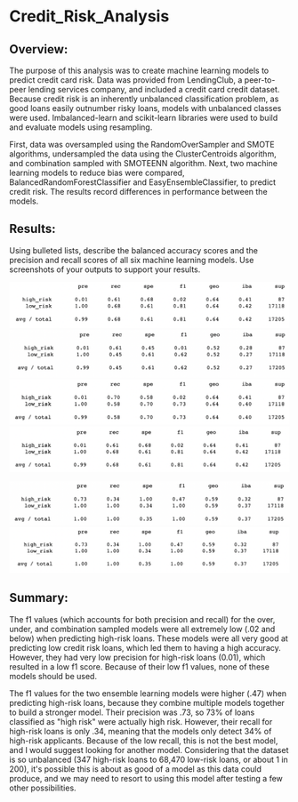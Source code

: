# Credit_Risk_Analysis

## Overview:
The purpose of this analysis was to create machine learning models to predict credit card risk. Data was provided from LendingClub, a peer-to-peer lending services company, and included a credit card credit dataset. Because credit risk is an inherently unbalanced classification problem, as good loans easily outnumber risky loans, models with unbalanced classes were used. Imbalanced-learn and scikit-learn libraries were used to build and evaluate models using resampling.

First, data was oversampled using the RandomOverSampler and SMOTE algorithms, undersampled the data using the ClusterCentroids algorithm, and combination sampled with SMOTEENN algorithm. Next, two machine learning models to reduce bias were compared, BalancedRandomForestClassifier and EasyEnsembleClassifier, to predict credit risk. The results record differences in performance between the models. 

## Results:
 Using bulleted lists, describe the balanced accuracy scores and the precision and recall scores of all six machine learning models. Use screenshots of your outputs to support your results.


![Naive random oversampling](https://github.com/emariecovey/Credit_Risk_Analysis/blob/main/Challenge/Results_screenshots/Naive_random_oversampling.png)
![Cluster centroids undersampling](https://github.com/emariecovey/Credit_Risk_Analysis/blob/main/Challenge/Results_screenshots/cluster_centroids_undersampling.png)
![Smoteenn combination sampling](https://github.com/emariecovey/Credit_Risk_Analysis/blob/main/Challenge/Results_screenshots/SMOTEENN_combination_sampling.png)
![Smote oversampling](https://github.com/emariecovey/Credit_Risk_Analysis/blob/main/Challenge/Results_screenshots/SMOTE_oversampling.png)


![Balanced random forest classifier](https://github.com/emariecovey/Credit_Risk_Analysis/blob/main/Challenge/Results_screenshots/Balanced_random_forest_classifier.png)
![Easy emsemble adaboost classifier](https://github.com/emariecovey/Credit_Risk_Analysis/blob/main/Challenge/Results_screenshots/Easy_ensemble_AdaBoost_classifier.png)


## Summary: 

The f1 values (which accounts for both precision and recall) for the over, under, and combination sampled models were all extremely low (.02 and below) when predicting high-risk loans. These models were all very good at predicting low credit risk loans, which led them to having a high accuracy. However, they had very low precision for high-risk loans (0.01), which resulted in a low f1 score. Because of their low f1 values, none of these models should be used.

The f1 values for the two ensemble learning models were higher (.47) when predicting high-risk loans, because they combine multiple models together to build a stronger model. Their precision was .73, so 73% of loans classified as "high risk" were actually high risk. However, their recall for high-risk loans is only .34, meaning that the models only detect 34% of high-risk applicants. Because of the low recall, this is not the best model, and I would suggest looking for another model. Considering that the dataset is so unbalanced (347 high-risk loans to 68,470 low-risk loans, or about 1 in 200), it's possible this is about as good of a model as this data could produce, and we may need to resort to using this model after testing a few other possibilities. 


